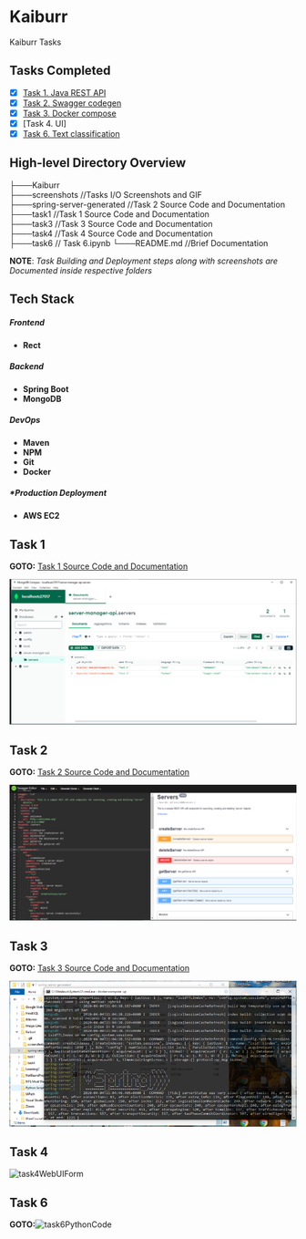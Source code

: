 # Kaiburr

Kaiburr Tasks

## Tasks Completed

- [x] [Task 1. Java REST API](/task1)
- [x] [Task 2. Swagger codegen](/spring-server-generated)
- [x] [Task 3. Docker compose](/task3)
- [x] [Task 4. UI]
- [x] [Task 6. Text classification](/Task_6.ipynb)

## High-level Directory Overview
├───Kaiburr <br/>
    ├───screenshots	//Tasks I/O Screenshots and GIF <br/>
    ├───spring-server-generated //Task 2 Source Code and Documentation <br/>
    ├───task1	//Task 1 Source Code and Documentation <br/>
    ├───task3	//Task 3 Source Code and Documentation <br/>
    ├───task4	//Task 4 Source Code and Documentation <br/>
    ├───task6   // Task 6.ipynb
    └───README.md	//Brief Documentation

**NOTE**: *Task Building and Deployment steps along with screenshots are Documented inside respective folders*

## Tech Stack

##### Frontend

- **Rect**

##### Backend
- **Spring Boot**
- **MongoDB**

##### DevOps
- **Maven**
- **NPM**
- **Git**
- **Docker**

##### *Production Deployment
- **AWS EC2**

## Task 1

**GOTO:**	[Task 1 Source Code and Documentation](/task1)

![GetAllServ](/screenshots/mongo%20db.png)

## Task 2

**GOTO:**	[Task 2 Source Code and Documentation](/spring-server-generated)

![SwaggerUi](/screenshots/task2SwaggerDoc.PNG)

## Task 3

**GOTO:**	[Task 3 Source Code and Documentation](/task3)

![DockerContainer](/screenshots/task3dockerServExcAndLogs.PNG)

## Task 4

![task4WebUIForm](https://user-images.githubusercontent.com/77049553/162122750-b3e12218-23b6-4ecd-a14b-79dd968e6eff.png)

## Task 6

**GOTO:**![task6PythonCode]()
